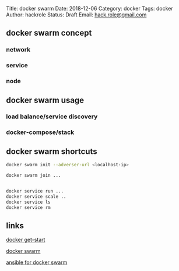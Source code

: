 Title: docker swarm
Date: 2018-12-06
Category: docker
Tags: docker
Author: hackrole
Status: Draft
Email: hack.role@gmail.com

## docker swarm concept

### network

### service

### node

## docker swarm usage

### load balance/service discovery

### docker-compose/stack

## docker swarm shortcuts

```bash
docker swarm init --adverser-url <localhost-ip>

docker swarm join ...


docker service run ...
docker service scale ..
docker service ls
docker service rm
```


## links
[docker get-start](https://docs.docker.com/get-started/part1)

[docker swarm](https://docs.docker.com/engine/swarm/)

[ansible for docker swarm](TODO)
